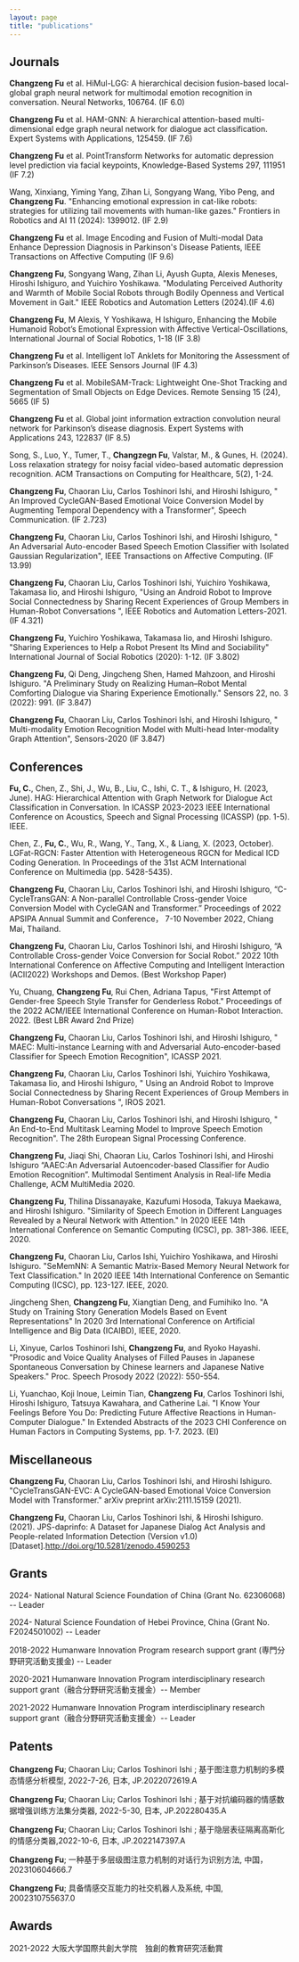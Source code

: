 ```yaml
---
layout: page
title: "publications"
---
```


## Journals

**Changzeng Fu** et al. HiMul-LGG: A hierarchical decision fusion-based local-global graph neural network for multimodal emotion recognition in conversation. Neural Networks, 106764. (IF 6.0)

**Changzeng Fu** et al. HAM-GNN: A hierarchical attention-based multi-dimensional edge graph neural network for dialogue act classification. Expert Systems with Applications, 125459. (IF 7.6)

**Changzeng Fu** et al. PointTransform Networks for automatic depression level prediction via facial keypoints, Knowledge-Based Systems 297, 111951  (IF 7.2)

Wang, Xinxiang, Yiming Yang, Zihan Li, Songyang Wang, Yibo Peng, and **Changzeng Fu**. "Enhancing emotional expression in cat-like robots: strategies for utilizing tail movements with human-like gazes." Frontiers in Robotics and AI 11 (2024): 1399012. (IF 2.9)

**Changzeng Fu** et al. Image Encoding and Fusion of Multi-modal Data Enhance Depression Diagnosis in Parkinson's Disease Patients, IEEE Transactions on Affective Computing  (IF 9.6)

**Changzeng Fu**, Songyang Wang, Zihan Li, Ayush Gupta, Alexis Meneses, Hiroshi Ishiguro, and Yuichiro Yoshikawa. "Modulating Perceived Authority and Warmth of Mobile Social Robots through Bodily Openness and Vertical Movement in Gait." IEEE Robotics and Automation Letters (2024).(IF 4.6)

**Changzeng Fu**, M Alexis, Y Yoshikawa, H Ishiguro, Enhancing the Mobile Humanoid Robot’s Emotional Expression with Affective Vertical-Oscillations, International Journal of Social Robotics, 1-18  (IF 3.8)

**Changzeng Fu** et al. Intelligent IoT Anklets for Monitoring the Assessment of Parkinson’s Diseases. IEEE Sensors Journal (IF 4.3)

**Changzeng Fu** et al. MobileSAM-Track: Lightweight One-Shot Tracking and Segmentation of Small Objects on Edge Devices. Remote Sensing 15 (24), 5665 (IF 5)

**Changzeng Fu** et al. Global joint information extraction convolution neural network for Parkinson’s disease diagnosis. Expert Systems with Applications 243, 122837 (IF 8.5)

Song, S., Luo, Y., Tumer, T., **Changzegn Fu**, Valstar, M., & Gunes, H. (2024). Loss relaxation strategy for noisy facial video-based automatic depression recognition. ACM Transactions on Computing for Healthcare, 5(2), 1-24.

**Changzeng Fu**, Chaoran Liu, Carlos Toshinori Ishi, and Hiroshi Ishiguro, " An Improved CycleGAN-Based Emotional Voice Conversion Model by Augmenting Temporal Dependency with a Transformer", Speech Communication. (IF 2.723)

**Changzeng Fu**, Chaoran Liu, Carlos Toshinori Ishi, and Hiroshi Ishiguro, " An Adversarial Auto-encoder Based Speech Emotion Classifier with Isolated Gaussian Regularization", IEEE Transactions on Affective Computing. (IF 13.99)

**Changzeng Fu**, Chaoran Liu, Carlos Toshinori Ishi, Yuichiro Yoshikawa, Takamasa Iio, and Hiroshi Ishiguro, "Using an Android Robot to Improve Social Connectedness by Sharing Recent Experiences of Group Members in Human-Robot Conversations ", IEEE Robotics and Automation Letters-2021. (IF 4.321)

**Changzeng Fu**, Yuichiro Yoshikawa, Takamasa Iio, and Hiroshi Ishiguro. "Sharing Experiences to Help a Robot Present Its Mind and Sociability" International Journal of Social Robotics (2020): 1-12. (IF 3.802)

**Changzeng Fu**, Qi Deng, Jingcheng Shen, Hamed Mahzoon, and Hiroshi Ishiguro. "A Preliminary Study on Realizing Human–Robot Mental Comforting Dialogue via Sharing Experience Emotionally." Sensors 22, no. 3 (2022): 991. (IF 3.847)

**Changzeng Fu**, Chaoran Liu, Carlos Toshinori Ishi, and Hiroshi Ishiguro, " Multi-modality Emotion Recognition Model with Multi-head Inter-modality Graph Attention", Sensors-2020 (IF 3.847)


## Conferences

**Fu, C.**, Chen, Z., Shi, J., Wu, B., Liu, C., Ishi, C. T., & Ishiguro, H. (2023, June). HAG: Hierarchical Attention with Graph Network for Dialogue Act Classification in Conversation. In ICASSP 2023-2023 IEEE International Conference on Acoustics, Speech and Signal Processing (ICASSP) (pp. 1-5). IEEE.

Chen, Z., **Fu, C.**, Wu, R., Wang, Y., Tang, X., & Liang, X. (2023, October). LGFat-RGCN: Faster Attention with Heterogeneous RGCN for Medical ICD Coding Generation. In Proceedings of the 31st ACM International Conference on Multimedia (pp. 5428-5435).

**Changzeng Fu**, Chaoran Liu, Carlos Toshinori Ishi, and Hiroshi Ishiguro, “C-CycleTransGAN: A Non-parallel Controllable Cross-gender Voice Conversion Model with CycleGAN and Transformer.” Proceedings of 2022 APSIPA Annual Summit and Conference， 7-10 November 2022, Chiang Mai, Thailand. 

**Changzeng Fu**, Chaoran Liu, Carlos Toshinori Ishi, and Hiroshi Ishiguro, “A Controllable Cross-gender Voice Conversion for Social Robot.” 2022 10th International Conference on Affective Computing and Intelligent Interaction (ACII2022) Workshops and Demos. (Best Workshop Paper)

Yu, Chuang, **Changzeng Fu**, Rui Chen, Adriana Tapus, "First Attempt of Gender-free Speech Style Transfer for Genderless Robot." Proceedings of the 2022 ACM/IEEE International Conference on Human-Robot Interaction. 2022. (Best LBR Award 2nd Prize)

**Changzeng Fu**, Chaoran Liu, Carlos Toshinori Ishi, and Hiroshi Ishiguro, " MAEC: Multi-instance Learning with and Adversarial Auto-encoder-based Classifier for Speech Emotion Recognition", ICASSP 2021.

**Changzeng Fu**, Chaoran Liu, Carlos Toshinori Ishi, Yuichiro Yoshikawa, Takamasa Iio, and Hiroshi Ishiguro, " Using an Android Robot to Improve Social Connectedness by Sharing Recent Experiences of Group Members in Human-Robot Conversations ", IROS 2021.

**Changzeng Fu**, Chaoran Liu, Carlos Toshinori Ishi, and Hiroshi Ishiguro, " An End-to-End Multitask Learning Model to Improve Speech Emotion Recognition". The 28th European Signal Processing Conference.

**Changzeng Fu**, Jiaqi Shi, Chaoran Liu, Carlos Toshinori Ishi, and Hiroshi Ishiguro “AAEC:An Adversarial Autoencoder-based Classifier for Audio Emotion Recognition”. Multimodal Sentiment Analysis in Real-life Media Challenge, ACM MultiMedia 2020.

**Changzeng Fu**, Thilina Dissanayake, Kazufumi Hosoda, Takuya Maekawa, and Hiroshi Ishiguro. "Similarity of Speech Emotion in Different Languages Revealed by a Neural Network with Attention." In 2020 IEEE 14th International Conference on Semantic Computing (ICSC), pp. 381-386. IEEE, 2020.

**Changzeng Fu**, Chaoran Liu, Carlos Ishi, Yuichiro Yoshikawa, and Hiroshi Ishiguro. "SeMemNN: A Semantic Matrix-Based Memory Neural Network for Text Classification." In 2020 IEEE 14th International Conference on Semantic Computing (ICSC), pp. 123-127. IEEE, 2020.

Jingcheng Shen, **Changzeng Fu**, Xiangtian Deng, and Fumihiko Ino. "A Study on Training Story Generation Models Based on Event Representations" In 2020 3rd International Conference on Artificial Intelligence and Big Data (ICAIBD), IEEE, 2020.

Li, Xinyue, Carlos Toshinori Ishi, **Changzeng Fu**, and Ryoko Hayashi. "Prosodic and Voice Quality Analyses of Filled Pauses in Japanese Spontaneous Conversation by Chinese learners and Japanese Native Speakers." Proc. Speech Prosody 2022 (2022): 550-554.

Li, Yuanchao, Koji Inoue, Leimin Tian, **Changzeng Fu**, Carlos Toshinori Ishi, Hiroshi Ishiguro, Tatsuya Kawahara, and Catherine Lai. "I Know Your Feelings Before You Do: Predicting Future Affective Reactions in Human-Computer Dialogue." In Extended Abstracts of the 2023 CHI Conference on Human Factors in Computing Systems, pp. 1-7. 2023. (EI)

## Miscellaneous

**Changzeng Fu**, Chaoran Liu, Carlos Toshinori Ishi, and Hiroshi Ishiguro. "CycleTransGAN-EVC: A CycleGAN-based Emotional Voice Conversion Model with Transformer." arXiv preprint arXiv:2111.15159 (2021).

**Changzeng Fu**, Chaoran Liu, Carlos Toshinori Ishi, & Hiroshi Ishiguro. (2021). JPS-daprinfo: A Dataset for Japanese Dialog Act Analysis and People-related Information Detection (Version v1.0) [Dataset].http://doi.org/10.5281/zenodo.4590253


## Grants

2024-   National Natural Science Foundation of China (Grant No. 62306068) -- Leader

2024-   Natural Science Foundation of Hebei Province, China (Grant No. F2024501002) -- Leader

2018-2022 Humanware Innovation Program research support grant (専門分野研究活動支援金) -- Leader

2020-2021 Humanware Innovation Program interdisciplinary research support grant（融合分野研究活動支援金）-- Member

2021-2022 Humanware Innovation Program interdisciplinary research support grant（融合分野研究活動支援金）-- Leader


## Patents

**Changzeng Fu**; Chaoran Liu; Carlos Toshinori Ishi ; 基于图注意力机制的多模态情感分析模型, 2022-7-26, 日本, JP.2022072619.A

**Changzeng Fu**; Chaoran Liu; Carlos Toshinori Ishi ; 基于对抗编码器的情感数据增强训练方法集分类器, 2022-5-30, 日本, JP.202280435.A

**Changzeng Fu**; Chaoran Liu; Carlos Toshinori Ishi ; 基于隐层表征隔离高斯化的情感分类器,2022-10-6, 日本, JP.2022147397.A

**Changzeng Fu**;  一种基于多层级图注意力机制的对话行为识别方法, 中国，202310604666.7

**Changzeng Fu**;  具备情感交互能力的社交机器人及系统, 中国, 2002310755637.0


## Awards

2021-2022 大阪大学国際共創大学院　独創的教育研究活動賞

